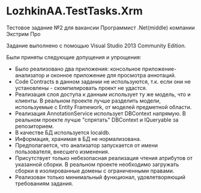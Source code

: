 # LozhkinAA.TestTasks.Xrm
Тестовое задание №2 для вакансии Программист .Net(middle) компании Экстрим Про

Задание выполнено с помощью Visual Studio 2013 Community Edition.

Были приняты следующие допущения и упрощения:
 - Было реализовано два приложения: консольное приложение-анализатор и оконное приложение для просмотра аннотаций.
 - Code Contracts в данном задании не используются, т.к. если они не установлены - скомпилировать проект не удастся.
 - Реализация слоя доступа к данным использует ту же модель, что и клиенты.
 В реальном проекте лучше разделить модели, используемые с Entity Framework, от моделей предметной области.
 - Реализация AnnotationService использует DBContext напрямую.
 В реальном проекте лучше "спрятать" DBContext и IQueryable за репозиторием.
 - В качестве БД используется localdb.
 - Информация, хранимая в БД не нормализована.
 - Предполагается, что анализатор запускается от имени пользователя, внесшего изменения.
 - Присутствует только небезопасная реализация чтения атрибутов от указанной сборки.
 В реальном проекте необходимо загружать сборки в изолированные домены с ограниченными правами.
 - Реализован только минимальный функционал, удовлетворяющий требованиям задания.
